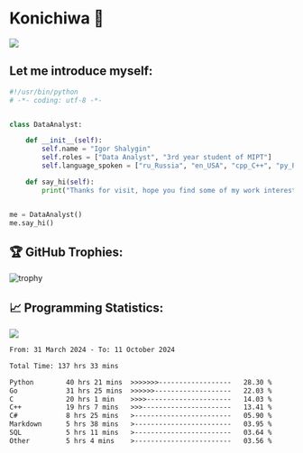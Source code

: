 # Konichiwa 👋
![](https://komarev.com/ghpvc/?username=IgorFandre&color=brightgreen)

## Let me introduce myself:
```py
#!/usr/bin/python
# -*- coding: utf-8 -*-


class DataAnalyst:

    def __init__(self):
        self.name = "Igor Shalygin"
        self.roles = ["Data Analyst", "3rd year student of MIPT"]
        self.language_spoken = ["ru_Russia", "en_USA", "cpp_C++", "py_Python", "go_Golang"]

    def say_hi(self):
        print("Thanks for visit, hope you find some of my work interesting.")


me = DataAnalyst()
me.say_hi()
```

## 🏆 GitHub Trophies:
![trophy](https://github-profile-trophy.vercel.app/?username=IgorFandre&title=MultiLanguage,Repositories,Commits,Experience,PullRequest,Reviews)

## 📈 Programming Statistics:

![](https://github-profile-summary-cards.vercel.app/api/cards/profile-details?username=IgorFandre&theme=solarized_dark)

<!--START_SECTION:waka-->

```txt
From: 31 March 2024 - To: 11 October 2024

Total Time: 137 hrs 33 mins

Python        40 hrs 21 mins  >>>>>>>------------------   28.30 %
Go            31 hrs 25 mins  >>>>>>-------------------   22.03 %
C             20 hrs 1 min    >>>>---------------------   14.03 %
C++           19 hrs 7 mins   >>>----------------------   13.41 %
C#            8 hrs 25 mins   >------------------------   05.90 %
Markdown      5 hrs 38 mins   >------------------------   03.95 %
SQL           5 hrs 11 mins   >------------------------   03.64 %
Other         5 hrs 4 mins    >------------------------   03.56 %
```

<!--END_SECTION:waka-->
